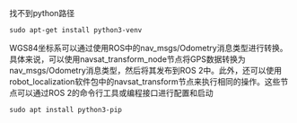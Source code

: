 找不到python路径

```shell
sudo apt-get install python3-venv
```

WGS84坐标系可以通过使用ROS中的nav_msgs/Odometry消息类型进行转换。具体来说，可以使用navsat_transform_node节点将GPS数据转换为nav_msgs/Odometry消息类型，然后将其发布到ROS 2中。此外，还可以使用robot_localization软件包中的navsat_transform节点来执行相同的操作。这些节点可以通过ROS 2的命令行工具或编程接口进行配置和启动



```
sudo apt install python3-pip
```

